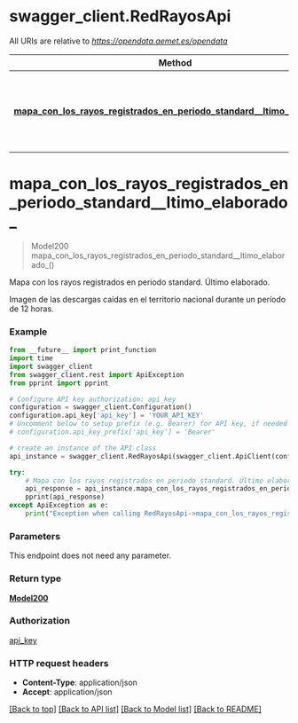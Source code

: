 # swagger_client.RedRayosApi

All URIs are relative to *https://opendata.aemet.es/opendata*

Method | HTTP request | Description
------------- | ------------- | -------------
[**mapa_con_los_rayos_registrados_en_periodo_standard__ltimo_elaborado_**](RedRayosApi.md#mapa_con_los_rayos_registrados_en_periodo_standard__ltimo_elaborado_) | **GET** /api/red/rayos/mapa | Mapa con los rayos registrados en periodo standard. Último elaborado.


# **mapa_con_los_rayos_registrados_en_periodo_standard__ltimo_elaborado_**
> Model200 mapa_con_los_rayos_registrados_en_periodo_standard__ltimo_elaborado_()

Mapa con los rayos registrados en periodo standard. Último elaborado.

Imagen de las descargas caídas en el territorio nacional durante un período de 12 horas.

### Example
```python
from __future__ import print_function
import time
import swagger_client
from swagger_client.rest import ApiException
from pprint import pprint

# Configure API key authorization: api_key
configuration = swagger_client.Configuration()
configuration.api_key['api_key'] = 'YOUR_API_KEY'
# Uncomment below to setup prefix (e.g. Bearer) for API key, if needed
# configuration.api_key_prefix['api_key'] = 'Bearer'

# create an instance of the API class
api_instance = swagger_client.RedRayosApi(swagger_client.ApiClient(configuration))

try:
    # Mapa con los rayos registrados en periodo standard. Último elaborado.
    api_response = api_instance.mapa_con_los_rayos_registrados_en_periodo_standard__ltimo_elaborado_()
    pprint(api_response)
except ApiException as e:
    print("Exception when calling RedRayosApi->mapa_con_los_rayos_registrados_en_periodo_standard__ltimo_elaborado_: %s\n" % e)
```

### Parameters
This endpoint does not need any parameter.

### Return type

[**Model200**](Model200.md)

### Authorization

[api_key](../README.md#api_key)

### HTTP request headers

 - **Content-Type**: application/json
 - **Accept**: application/json

[[Back to top]](#) [[Back to API list]](../README.md#documentation-for-api-endpoints) [[Back to Model list]](../README.md#documentation-for-models) [[Back to README]](../README.md)

